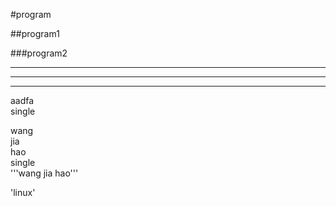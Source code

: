 #program

##program1

###program2

***
---
____
aadfa  
  single
  
  wang  
  jia  
  hao  
single  
'''wang  jia  hao'''
 
'linux'

  
